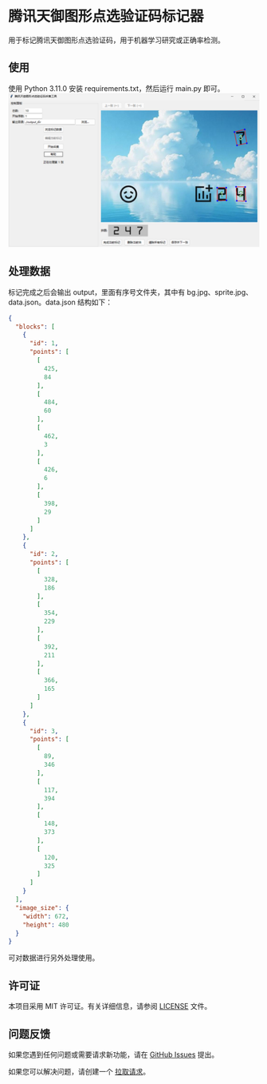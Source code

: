 # 腾讯天御图形点选验证码标记器

用于标记腾讯天御图形点选验证码，用于机器学习研究或正确率检测。

## 使用

使用 Python 3.11.0 安装 requirements.txt，然后运行 main.py 即可。
![介绍图](https://raw.githubusercontent.com/FalseHappiness/TSecImageClickMarker/refs/heads/main/introduction.png "介绍图")

## 处理数据

标记完成之后会输出 output，里面有序号文件夹，其中有 bg.jpg、sprite.jpg、data.json。data.json 结构如下：

```json
{
  "blocks": [
    {
      "id": 1,
      "points": [
        [
          425,
          84
        ],
        [
          484,
          60
        ],
        [
          462,
          3
        ],
        [
          426,
          6
        ],
        [
          398,
          29
        ]
      ]
    },
    {
      "id": 2,
      "points": [
        [
          328,
          186
        ],
        [
          354,
          229
        ],
        [
          392,
          211
        ],
        [
          366,
          165
        ]
      ]
    },
    {
      "id": 3,
      "points": [
        [
          89,
          346
        ],
        [
          117,
          394
        ],
        [
          148,
          373
        ],
        [
          120,
          325
        ]
      ]
    }
  ],
  "image_size": {
    "width": 672,
    "height": 480
  }
}
```

可对数据进行另外处理使用。

## 许可证

本项目采用 MIT
许可证。有关详细信息，请参阅 [LICENSE](https://github.com/FalseHappiness/TSecImageClickMarker/blob/main/LICENSE) 文件。

## 问题反馈

如果您遇到任何问题或需要请求新功能，请在 [GitHub Issues](https://github.com/FalseHappiness/TSecImageClickMarker/issues)
提出。

如果您可以解决问题，请创建一个 [拉取请求](https://github.com/FalseHappiness/TSecImageClickMarker/pulls)。